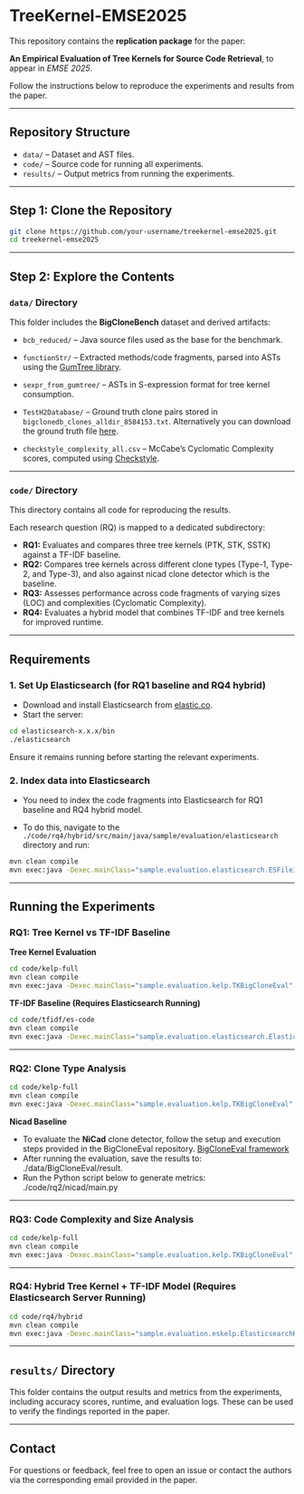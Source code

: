 # TreeKernel-EMSE2025

This repository contains the **replication package** for the paper:

**An Empirical Evaluation of Tree Kernels for Source Code Retrieval**, to appear in *EMSE 2025*.

Follow the instructions below to reproduce the experiments and results from the paper.

---

## Repository Structure

- `data/` – Dataset and AST files.
- `code/` – Source code for running all experiments.
- `results/` – Output metrics from running the experiments.

---

## Step 1: Clone the Repository

```bash
git clone https://github.com/your-username/treekernel-emse2025.git
cd treekernel-emse2025
```

---

## Step 2: Explore the Contents

### `data/` Directory

This folder includes the **BigCloneBench** dataset and derived artifacts:

- `bcb_reduced/` – Java source files used as the base for the benchmark.
- `functionStr/` – Extracted methods/code fragments, parsed into ASTs using the [GumTree library](https://github.com/GumTreeDiff/gumtree).
- `sexpr_from_gumtree/` – ASTs in S-expression format for tree kernel consumption.
- `TestH2Database/` – Ground truth clone pairs stored in `bigclonedb_clones_alldir_8584153.txt`. Alternatively you can  download the ground truth file [here](https://drive.google.com/file/d/15N9kWtV4TMe-uxXcH0doi1Bbn3vbllbX/view?usp=sharing).

- `checkstyle_complexity_all.csv` – McCabe’s Cyclomatic Complexity scores, computed using [Checkstyle](https://checkstyle.sourceforge.io/checks/metrics/cyclomaticcomplexity.html).

---

### `code/` Directory

This directory contains all code for reproducing the results.

Each research question (RQ) is mapped to a dedicated subdirectory:

- **RQ1:** Evaluates and compares three tree kernels (PTK, STK, SSTK) against a TF-IDF baseline.
- **RQ2:** Compares tree kernels across different clone types (Type-1, Type-2, and Type-3), and also against nicad clone detector which is the baseline.
- **RQ3:** Assesses performance across code fragments of varying sizes (LOC) and complexities (Cyclomatic Complexity).
- **RQ4:** Evaluates a hybrid model that combines TF-IDF and tree kernels for improved runtime.

---

## Requirements

### 1. Set Up Elasticsearch (for RQ1 baseline and RQ4 hybrid)

- Download and install Elasticsearch from [elastic.co](https://www.elastic.co/downloads/elasticsearch).
- Start the server:

```bash
cd elasticsearch-x.x.x/bin
./elasticsearch
```

Ensure it remains running before starting the relevant experiments.

### 2. Index data into Elasticsearch
- You need to index the code fragments into Elasticsearch for RQ1 baseline and RQ4 hybrid model.

- To do this, navigate to the `./code/rq4/hybrid/src/main/java/sample/evaluation/elasticsearch` directory and run:

```bash
mvn clean compile
mvn exec:java -Dexec.mainClass="sample.evaluation.elasticsearch.ESFileIndexer"
```

---

## Running the Experiments

### RQ1: Tree Kernel vs TF-IDF Baseline

**Tree Kernel Evaluation**

```bash
cd code/kelp-full
mvn clean compile
mvn exec:java -Dexec.mainClass="sample.evaluation.kelp.TKBigCloneEval"
```

**TF-IDF Baseline (Requires Elasticsearch Running)**

```bash
cd code/tfidf/es-code
mvn clean compile
mvn exec:java -Dexec.mainClass="sample.evaluation.elasticsearch.ElasticsearchBigCloneEval"
```

---

### RQ2: Clone Type Analysis

```bash
cd code/kelp-full
mvn clean compile
mvn exec:java -Dexec.mainClass="sample.evaluation.kelp.TKBigCloneEval"
```
**Nicad Baseline**

- To evaluate the **NiCad** clone detector, follow the setup and execution steps provided in the BigCloneEval repository. [BigCloneEval framework](https://github.com/jeffsvajlenko/BigCloneEval)
-  After running the evaluation, save the results to: ./data/BigCloneEval/result.
-  Run the Python script below to generate metrics:  ./code/rq2/nicad/main.py 


---

### RQ3: Code Complexity and Size Analysis

```bash
cd code/kelp-full
mvn clean compile
mvn exec:java -Dexec.mainClass="sample.evaluation.kelp.TKBigCloneEval"
```

---

### RQ4: Hybrid Tree Kernel + TF-IDF Model (Requires Elasticsearch Server Running)

```bash
cd code/rq4/hybrid
mvn clean compile
mvn exec:java -Dexec.mainClass="sample.evaluation.eskelp.ElasticsearchKelp"
```

---

## `results/` Directory

This folder contains the output results and metrics from the experiments, including accuracy scores, runtime, and evaluation logs. These can be used to verify the findings reported in the paper.

---

## Contact

For questions or feedback, feel free to open an issue or contact the authors via the corresponding email provided in the paper.
